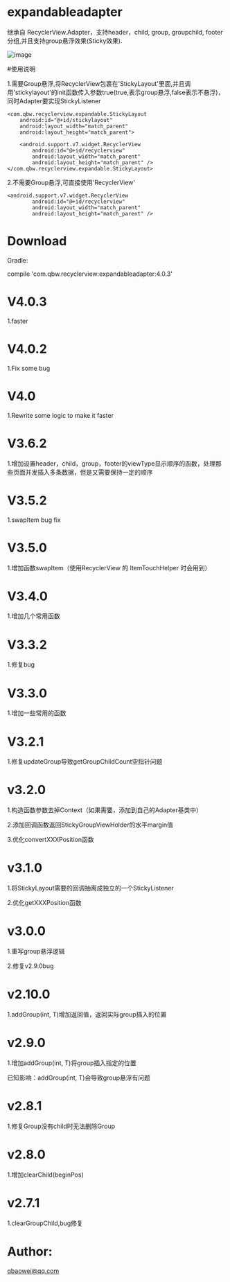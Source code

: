 # expandableadapter



继承自 RecyclerView.Adapter，支持header，child, group, groupchild, footer 分组,并且支持group悬浮效果(Sticky效果).



![image](https://github.com/qbaowei/ExpandableAdapter/raw/master/screenshots/ExpandableAdapter.gif)


#使用说明


1.需要Group悬浮,将RecyclerView包裹在'StickyLayout'里面,并且调用'stickylayout'的init函数传入参数true(true,表示group悬浮,false表示不悬浮)，同时Adapter要实现StickyListener


    <com.qbw.recyclerview.expandable.StickyLayout
        android:id="@+id/stickylayout"
        android:layout_width="match_parent"
        android:layout_height="match_parent">

        <android.support.v7.widget.RecyclerView
            android:id="@+id/recyclerview"
            android:layout_width="match_parent"
            android:layout_height="match_parent" />
    </com.qbw.recyclerview.expandable.StickyLayout>


2.不需要Group悬浮,可直接使用'RecyclerView'


    <android.support.v7.widget.RecyclerView
            android:id="@+id/recyclerview"
            android:layout_width="match_parent"
            android:layout_height="match_parent" />



# Download


Gradle:

compile 'com.qbw.recyclerview:expandableadapter:4.0.3'

# V4.0.3

1.faster

# V4.0.2

1.Fix some bug

# V4.0

1.Rewrite some logic to make it faster

# V3.6.2

1.增加设置header，child，group，footer的viewType显示顺序的函数，处理那些页面并发插入多条数据，但是又需要保持一定的顺序

# V3.5.2

1.swapItem bug fix

# V3.5.0

1.增加函数swapItem（使用RecyclerView 的 ItemTouchHelper 时会用到）

# V3.4.0

1.增加几个常用函数

# V3.3.2

1.修复bug

# V3.3.0

1.增加一些常用的函数

# V3.2.1

1.修复updateGroup导致getGroupChildCount空指针问题

# v3.2.0

1.构造函数参数去掉Context（如果需要，添加到自己的Adapter基类中）

2.添加回调函数返回StickyGroupViewHolder的水平margin值

3.优化convertXXXPosition函数

# v3.1.0

1.将StickyLayout需要的回调抽离成独立的一个StickyListener

2.优化getXXXPosition函数

# v3.0.0

1.重写group悬浮逻辑

2.修复v2.9.0bug

# v2.10.0

1.addGroup(int, T)增加返回值，返回实际group插入的位置


# v2.9.0

1.增加addGroup(int, T)将group插入指定的位置

已知影响：addGroup(int, T)会导致group悬浮有问题


# v2.8.1


1.修复Group没有child时无法删除Group


# v2.8.0


1.增加clearChild(beginPos)


# v2.7.1


1.clearGroupChild,bug修复


# Author:


qbaowei@qq.com

